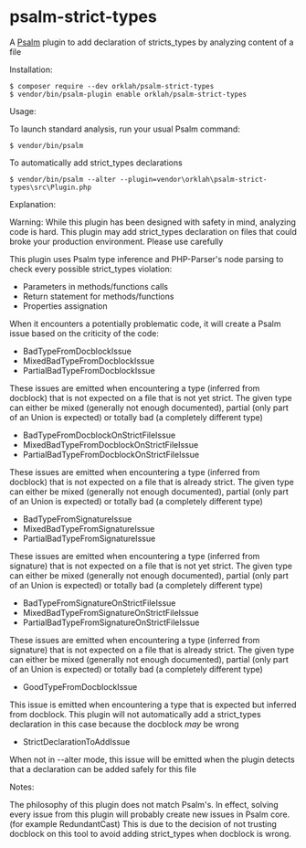 # psalm-strict-types
A [Psalm](https://github.com/vimeo/psalm) plugin to add declaration of stricts_types by analyzing content of a file

Installation:

```console
$ composer require --dev orklah/psalm-strict-types
$ vendor/bin/psalm-plugin enable orklah/psalm-strict-types
```

Usage:

To launch standard analysis, run your usual Psalm command:
```console
$ vendor/bin/psalm
```
To automatically add strict_types declarations
```console
$ vendor/bin/psalm --alter --plugin=vendor\orklah\psalm-strict-types\src\Plugin.php
```

Explanation:

Warning: While this plugin has been designed with safety in mind, analyzing code is hard. This plugin may add strict_types declaration on files that could broke your production environment. Please use carefully

This plugin uses Psalm type inference and PHP-Parser's node parsing to check every possible strict_types violation:
- Parameters in methods/functions calls
- Return statement for methods/functions
- Properties assignation

When it encounters a potentially problematic code, it will create a Psalm issue based on the criticity of the code:

- BadTypeFromDocblockIssue
- MixedBadTypeFromDocblockIssue
- PartialBadTypeFromDocblockIssue

These issues are emitted when encountering a type (inferred from docblock) that is not expected on a file that is not yet strict. The given type can either be mixed (generally not enough documented), partial (only part of an Union is expected) or totally bad (a completely different type)

- BadTypeFromDocblockOnStrictFileIssue
- MixedBadTypeFromDocblockOnStrictFileIssue
- PartialBadTypeFromDocblockOnStrictFileIssue

These issues are emitted when encountering a type (inferred from docblock) that is not expected on a file that is already strict. The given type can either be mixed (generally not enough documented), partial (only part of an Union is expected) or totally bad (a completely different type)

- BadTypeFromSignatureIssue
- MixedBadTypeFromSignatureIssue
- PartialBadTypeFromSignatureIssue

These issues are emitted when encountering a type (inferred from signature) that is not expected on a file that is not yet strict. The given type can either be mixed (generally not enough documented), partial (only part of an Union is expected) or totally bad (a completely different type)

- BadTypeFromSignatureOnStrictFileIssue
- MixedBadTypeFromSignatureOnStrictFileIssue
- PartialBadTypeFromSignatureOnStrictFileIssue

These issues are emitted when encountering a type (inferred from signature) that is not expected on a file that is already strict. The given type can either be mixed (generally not enough documented), partial (only part of an Union is expected) or totally bad (a completely different type)

- GoodTypeFromDocblockIssue

This issue is emitted when encountering a type that is expected but inferred from docblock. This plugin will not automatically add a strict_types declaration in this case because the docblock *may* be wrong

- StrictDeclarationToAddIssue

When not in --alter mode, this issue will be emitted when the plugin detects that a declaration can be added safely for this file

Notes:

The philosophy of this plugin does not match Psalm's. In effect, solving every issue from this plugin will probably create new issues in Psalm core. (for example RedundantCast)
This is due to the decision of not trusting docblock on this tool to avoid adding strict_types when docblock is wrong.
